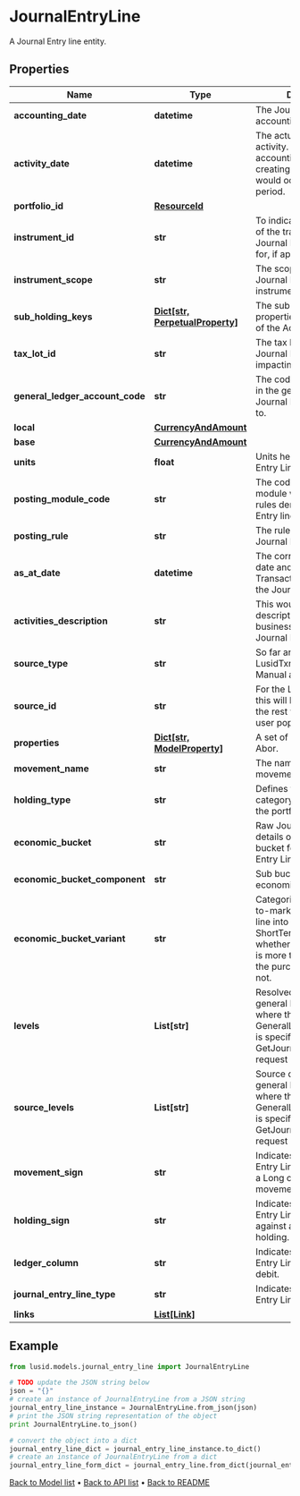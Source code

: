 # JournalEntryLine

A Journal Entry line entity.

## Properties
Name | Type | Description | Notes
------------ | ------------- | ------------- | -------------
**accounting_date** | **datetime** | The Journal Entry Line accounting date. | 
**activity_date** | **datetime** | The actual date of the activity. Differs from the accounting date when creating journals that would occur in a closed period. | 
**portfolio_id** | [**ResourceId**](ResourceId.md) |  | 
**instrument_id** | **str** | To indicate the instrument of the transaction that the Journal Entry Line posted for, if applicable. | 
**instrument_scope** | **str** | The scope in which the Journal Entry Line instrument is in. | 
**sub_holding_keys** | [**Dict[str, PerpetualProperty]**](PerpetualProperty.md) | The sub-holding properties which are part of the AccountingKey. | [optional] 
**tax_lot_id** | **str** | The tax lot Id that the Journal Entry Line is impacting. | [optional] 
**general_ledger_account_code** | **str** | The code of the account in the general ledger the Journal Entry was posted to. | 
**local** | [**CurrencyAndAmount**](CurrencyAndAmount.md) |  | 
**base** | [**CurrencyAndAmount**](CurrencyAndAmount.md) |  | 
**units** | **float** | Units held for the Journal Entry Line. | 
**posting_module_code** | **str** | The code of the posting module where the posting rules derived the Journal Entry lines. | [optional] 
**posting_rule** | **str** | The rule generating the Journal Entry Line. | 
**as_at_date** | **datetime** | The corresponding input date and time of the Transaction generating the Journal Entry Line. | 
**activities_description** | **str** | This would be the description of the business activities this Journal Entry Line is for. | [optional] 
**source_type** | **str** | So far are 4 types: LusidTxn, LusidValuation, Manual and External. | 
**source_id** | **str** | For the Lusid Source Type this will be the txn Id. For the rest will be what the user populates. | 
**properties** | [**Dict[str, ModelProperty]**](ModelProperty.md) | A set of properties for the Abor. | [optional] 
**movement_name** | **str** | The name of the movement. | [optional] 
**holding_type** | **str** | Defines the broad category holding within the portfolio. | 
**economic_bucket** | **str** | Raw Journal Entry Line details of the economic bucket for the Journal Entry Line. | 
**economic_bucket_component** | **str** | Sub bucket of the economic bucket. | [optional] 
**economic_bucket_variant** | **str** | Categorisation of a Mark-to-market journal entry line into LongTerm or ShortTerm based on whether the ActivityDate is more than a year after the purchase trade date or not. | [optional] 
**levels** | **List[str]** | Resolved data from the general ledger profile where the GeneralLedgerProfileCode is specified in the GetJournalEntryLines request body. | [optional] 
**source_levels** | **List[str]** | Source data from the general ledger profile where the GeneralLedgerProfileCode is specified in the GetJournalEntryLines request body. | [optional] 
**movement_sign** | **str** | Indicates if the Journal Entry Line corresponds to a Long or Short movement. | [optional] 
**holding_sign** | **str** | Indicates if the Journal Entry Line is operating against a Long or Short holding. | [optional] 
**ledger_column** | **str** | Indicates if the Journal Entry Line is credit or debit. | [optional] 
**journal_entry_line_type** | **str** | Indicates the Journal Entry Line type | [optional] 
**links** | [**List[Link]**](Link.md) |  | [optional] 

## Example

```python
from lusid.models.journal_entry_line import JournalEntryLine

# TODO update the JSON string below
json = "{}"
# create an instance of JournalEntryLine from a JSON string
journal_entry_line_instance = JournalEntryLine.from_json(json)
# print the JSON string representation of the object
print JournalEntryLine.to_json()

# convert the object into a dict
journal_entry_line_dict = journal_entry_line_instance.to_dict()
# create an instance of JournalEntryLine from a dict
journal_entry_line_form_dict = journal_entry_line.from_dict(journal_entry_line_dict)
```
[Back to Model list](../README.md#documentation-for-models) &#8226; [Back to API list](../README.md#documentation-for-api-endpoints) &#8226; [Back to README](../README.md)


